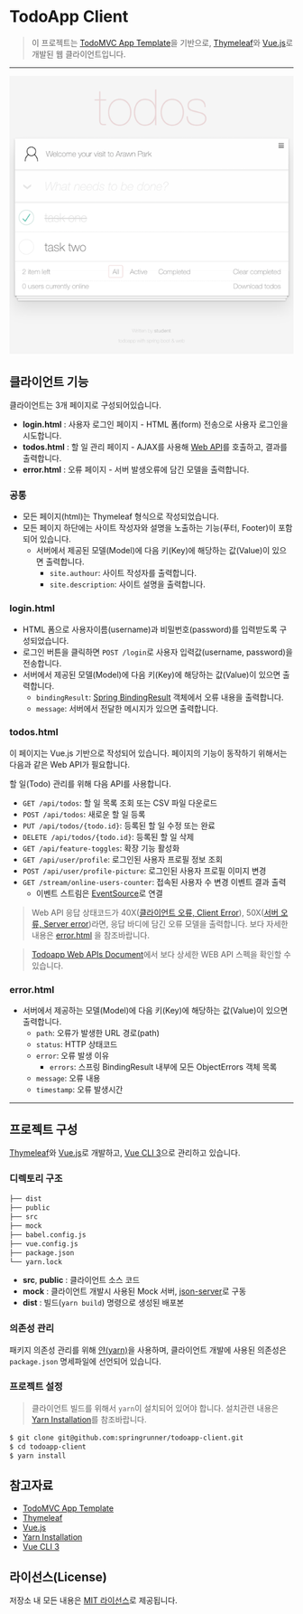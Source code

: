 # TodoApp Client

> 이 프로젝트는 [TodoMVC App Template](https://github.com/tastejs/todomvc-app-template/)을 기반으로, [Thymeleaf](https://www.thymeleaf.org/)와 [Vue.js](https://vuejs.org/)로 개발된 웹 클라이언트입니다.

*****

<p align="center">
  <img width="640px" src=".README/todoapp_client.png">
</p>

## 클라이언트 기능

클라이언트는 3개 페이지로 구성되어있습니다.

* **login.html** : 사용자 로그인 페이지 - HTML 폼(form) 전송으로 사용자 로그인을 시도합니다.
* **todos.html** : 할 일 관리 페이지 - AJAX를 사용해 [Web API](https://en.wikipedia.org/wiki/Web_API)를 호출하고, 결과를 출력합니다.
* **error.html** : 오류 페이지 - 서버 발생오류에 담긴 모델을 출력합니다.

### 공통
* 모든 페이지(html)는 Thymeleaf 형식으로 작성되었습니다.
* 모든 페이지 하단에는 사이트 작성자와 설명을 노출하는 기능(푸터, Footer)이 포함되어 있습니다.
    - 서버에서 제공된 모델(Model)에 다음 키(Key)에 해당하는 값(Value)이 있으면 출력합니다.
        - `site.authour`: 사이트 작성자를 출력합니다.
        - `site.description`: 사이트 설명을 출력합니다.

### login.html
* HTML 폼으로 사용자이름(username)과 비밀번호(password)를 입력받도록 구성되었습니다.
* 로그인 버튼을 클릭하면 `POST /login`로 사용자 입력값(username, password)을 전송합니다.
* 서버에서 제공된 모델(Model)에 다음 키(Key)에 해당하는 값(Value)이 있으면 출력합니다.
    - `bindingResult`: [Spring BindingResult](https://docs.spring.io/spring-framework/docs/current/javadoc-api/org/springframework/validation/BindingResult.html) 객체에서 오류 내용을 출력합니다.
    - `message`: 서버에서 전달한 메시지가 있으면 출력합니다.

### todos.html
이 페이지는 Vue.js 기반으로 작성되어 있습니다. 페이지의 기능이 동작하기 위해서는 다음과 같은 Web API가 필요합니다.

할 일(Todo) 관리를 위해 다음 API를 사용합니다.

* `GET /api/todos`: 할 일 목록 조회 또는 CSV 파일 다운로드
* `POST /api/todos`: 새로운 할 일 등록
* `PUT /api/todos/{todo.id}`: 등록된 할 일 수정 또는 완료
* `DELETE /api/todos/{todo.id}`: 등록된 할 일 삭제
* `GET /api/feature-toggles`: 확장 기능 활성화
* `GET /api/user/profile`: 로그인된 사용자 프로필 정보 조회
* `POST /api/user/profile-picture`: 로그인된 사용자 프로필 이미지 변경
* `GET /stream/online-users-counter`: 접속된 사용자 수 변경 이벤트 결과 출력
  - 이벤트 스트림은 [EventSource](https://developer.mozilla.org/en-US/docs/Web/API/EventSource)로 연결

> Web API 응답 상태코드가 40X([클라이언트 오류, Client Error](https://developer.mozilla.org/ko/docs/Web/HTTP/Status#%ED%81%B4%EB%9D%BC%EC%9D%B4%EC%96%B8%ED%8A%B8_%EC%97%90%EB%9F%AC_%EC%9D%91%EB%8B%B5)), 50X([서버 오류, Server error](https://developer.mozilla.org/ko/docs/Web/HTTP/Status#%EC%84%9C%EB%B2%84_%EC%97%90%EB%9F%AC_%EC%9D%91%EB%8B%B5))라면, 응답 바디에 담긴 오류 모델을 출력합니다. 보다 자세한 내용은 [error.html](#errorhtml) 을 참조바랍니다.

> [Todoapp Web APIs Document](https://app.swaggerhub.com/apis-docs/code-rain/todoapp/1.0.0-snapshot)에서 보다 상세한 WEB API 스펙을 확인할 수 있습니다.

### error.html
* 서버에서 제공하는 모델(Model)에 다음 키(Key)에 해당하는 값(Value)이 있으면 출력합니다. 
  - `path`: 오류가 발생한 URL 경로(path)
  - `status`: HTTP 상태코드
  - `error`: 오류 발생 이유
    - `errors`: 스프링 BindingResult 내부에 모든 ObjectErrors 객체 목록
  - `message`: 오류 내용
  - `timestamp`: 오류 발생시간

*****

## 프로젝트 구성

[Thymeleaf](https://www.thymeleaf.org/)와 [Vue.js](https://vuejs.org/)로 개발하고, [Vue CLI 3](https://cli.vuejs.org/)으로 관리하고 있습니다.

### 디렉토리 구조

```
├── dist
├── public
├── src
├── mock
├── babel.config.js
├── vue.config.js
├── package.json
└── yarn.lock
```

* **src**, **public** : 클라이언트 소스 코드
* **mock** : 클라이언트 개발시 사용된 Mock 서버, [json-server](https://github.com/typicode/json-server)로 구동
* **dist** : 빌드(`yarn build`) 명령으로 생성된 배포본

### 의존성 관리

패키지 의존성 관리를 위해 [얀(yarn)](https://yarnpkg.com/en/)을 사용하며, 클라이언트 개발에 사용된 의존성은 `package.json` 명세파일에 선언되어 있습니다.

### 프로젝트 설정
> 클라이언트 빌드를 위해서 `yarn`이 설치되어 있어야 합니다. 설치관련 내용은 [Yarn Installation](https://yarnpkg.com/en/docs/install)를 참조바랍니다.

```
$ git clone git@github.com:springrunner/todoapp-client.git
$ cd todoapp-client
$ yarn install
```

## 참고자료     

* [TodoMVC App Template](https://github.com/tastejs/todomvc-app-template/)
* [Thymeleaf](https://www.thymeleaf.org/)
* [Vue.js](https://vuejs.org/)
* [Yarn Installation](https://yarnpkg.com/en/docs/install)
* [Vue CLI 3](https://cli.vuejs.org/)

## 라이선스(License)

저장소 내 모든 내용은 [MIT 라이선스](https://en.wikipedia.org/wiki/MIT_License)로 제공됩니다.
